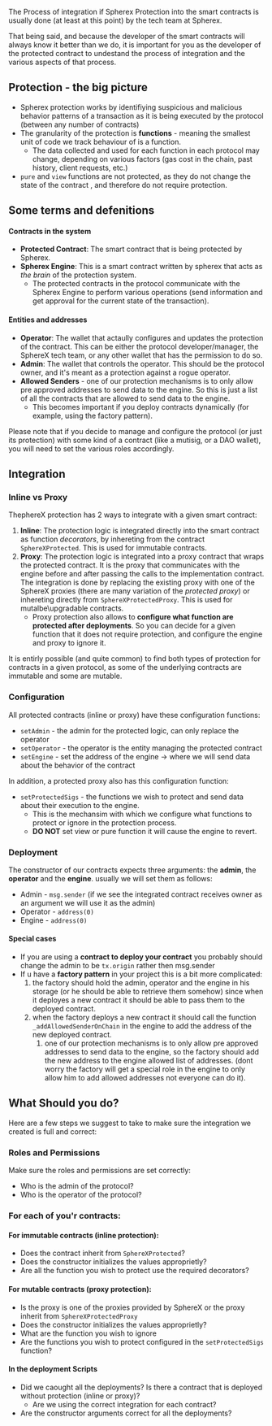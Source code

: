The Process of integration if Spherex Protection into the smart contracts is usually done (at least at this point) by the tech team at Spherex.

That being said, and because the developer of the smart contracts will always know it better than we do, it is important for you as the developer of the protected contract to undestand the process of integration and the various aspects of that process.


## Protection  - the big picture
- Spherex protection works by identifiying suspicious and malicious behavior patterns of a transaction as it is being executed by the protocol (between any number of contracts)
- The granularity of the protection is **functions** - meaning the smallest unit of code we track behaviour of is a function.
  - The data collected and used for each function in each protocol may change, depending on various factors (gas cost in the chain, past history, client requests, etc.)
- `pure` and `view` functions are not protected, as they do not change the state of the contract , and therefore do not require protection.

## Some terms and defenitions

#### Contracts in the system

- **Protected Contract**: The smart contract that is being protected by Spherex.
- **Spherex Engine**: This is a smart contract written by spherex that acts as *the brain* of the protection system.
  - The protected contracts in the protocol communicate with the Spherex Engine to perform various operations (send information and get approval for the current state of the transaction).

#### Entities and addresses

- **Operator**: The wallet that actaully configures and updates the protection of the contract. This can be either the protocol developer/manager, the SphereX tech team, or any other wallet that has the permission to do so.
- **Admin**: The wallet that controls the operator. This should be the protocol owner, and it's meant as a protection against a rogue operator.
- **Allowed Senders** - one of our protection mechanisms is to only allow pre approved addresses to send data to the engine. So this is just a list of all the contracts that are allowed to send data to the engine.
  - This becomes important if you deploy contracts dynamically (for example, using the factory pattern).

Please note that if you decide to manage and configure the protocol (or just its protection) with some kind of a contract (like a mutisig, or a DAO wallet), you will need to set the various roles accordingly.

## Integration

### Inline vs Proxy

ThephereX protection has 2 ways to integrate with a given smart contract:
1. **Inline**: The protection logic is integrated directly into the smart contract as function *decorators*, by inhereting from the contract `SphereXProtected`. This is used for immutable contracts.
1. **Proxy**: The protection logic is integrated into a proxy contract that wraps the protected contract. It is the proxy that communicates with the engine before and after passing the calls to the implementation contract. The integration is done by replacing the existing proxy with one of the SphereX proxies (there are many variation of the *protected proxy*) or inhereting directly from `SphereXProtectedProxy`. This is used for mutalbe\upgradable contracts.
   - Proxy protection also allows to **configure what function are protected after deployments**. So you can decide for a given function that it does not require protection, and configure the engine and proxy to ignore it.

It is entirly possible (and quite common) to find both types of protection for contracts in a given protocol, as some of the underlying contracts are immutable and some are mutable.

### Configuration

All protected contracts (inline or proxy) have these configuration functions:
- `setAdmin` - the admin for the protected logic, can only replace the operator
- `setOperator` - the operator is the entity managing the protected contract
- `setEngine` - set the address of the engine → where we will send data about the behavior of the contract

In addition, a protected proxy also has this configuration function:
- `setProtectedSigs` - the functions we wish to protect and send data about their execution to the engine.
  - This is the mechansim with which we configure what functions to protect or ignore in the protection process.
  - **DO NOT** set view or pure function it will cause the engine to revert.

### Deployment

The constructor of our contracts expects three arguments: the **admin**, the **operator** and the **engine**. usually we will set them as follows:

- Admin - `msg.sender` (if we see the integrated contract receives owner as an argument we will use it as the admin)
- Operator - `address(0)`
- Engine - `address(0)`

#### Special cases

- If you are using a **contract to deploy your contract** you probably should change the admin to be `tx.origin` rather then msg.sender
- If u have a **factory pattern** in your project this is a bit more complicated:
    1. the factory should hold the admin, operator and the engine in his storage (or he should be able to retrieve them somehow) since when it deployes a new contract it should be able to pass them to the deployed contract.
    2. when the factory deploys a new contract it should call the function `_addAllowedSenderOnChain` in the engine to add the address of the new deployed contract.
        1. one of our protection mechanisms is to only allow pre approved addresses to send data to the engine, so the factory should add the new address to the engine allowed list of addresses. (dont worry the factory will get a special role in the engine to only allow him to add allowed addresses not everyone can do it).

## What Should you do?

Here are a few steps we suggest to take to make sure the integration we created is full and correct:

### Roles and Permissions
Make sure the roles and permissions are set correctly:
* Who is the admin of the protocol?
* Who is the operator of the protocol?

### For each of you'r contracts:
  
#### For immutable contracts (inline protection):
  * Does the contract inherit from `SphereXProtected`?
  * Does the constructor initializes the values approprietly?
  * Are all the function you wish to protect use the required decorators?
  
#### For mutable contracts (proxy protection):
  * Is the proxy is one of the proxies provided by SphereX or the proxy inherit from `SphereXProtectedProxy`
  * Does the constructor initializes the values approprietly?
  * What are the function you wish to ignore
  * Are the functions you wish to protect configured in the `setProtectedSigs` function?

#### In the deployment Scripts
  * Did we caought all the deployments? Is there a contract that is deployed without protection (inline or proxy)?
    * Are we using the correct integration for each contract?
  * Are the constructor arguments correct for all the deployments?